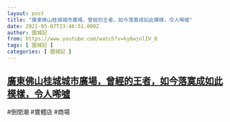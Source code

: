 ```yaml
---
layout: post
title: "廣東佛山桂城城市廣場，曾經的王者，如今落寞成如此模樣，令人唏噓"
date: 2021-05-07T23:46:51.000Z
author: 圍城記
from: https://www.youtube.com/watch?v=ky6wjnlIV_8
tags: [ 圍城記 ]
categories: [ 圍城記 ]
---
```

<!--1620431211000-->
[廣東佛山桂城城市廣場，曾經的王者，如今落寞成如此模樣，令人唏噓](https://www.youtube.com/watch?v=ky6wjnlIV_8)
------

<div>
#倒閉潮 #實體店 #商場
</div>

